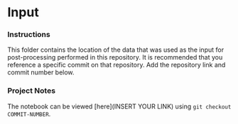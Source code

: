 # Input

### Instructions
This folder contains the location of the data that was used as the input for post-processing performed in this repository. It is recommended that you reference a specific commit on that repository. Add the repository link and commit number below. 



### Project Notes
The notebook can be viewed [here](INSERT YOUR LINK) using `git checkout COMMIT-NUMBER`.